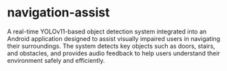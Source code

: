 # navigation-assist
A real-time YOLOv11-based object detection system integrated into an Android application designed to assist visually impaired users in navigating their surroundings. The system detects key objects such as doors, stairs, and obstacles, and provides audio feedback to help users understand their environment safely and efficiently.
